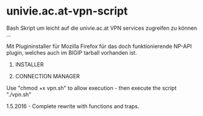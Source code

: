 # univie.ac.at-vpn-script


Bash Skript um leicht auf die univie.ac.at VPN services zugreifen zu können ...

Mit Plugininstaller für Mozilla Firefox für das doch funktionierende NP-API plugin,
welches auch im BIGIP tarball vorhanden ist.

1) INSTALLER

2) CONNECTION MANAGER

Use "chmod +x vpn.sh" to allow execution - 
then execute the script "./vpn.sh"

1.5.2016 - Complete rewrite with functions and traps.
